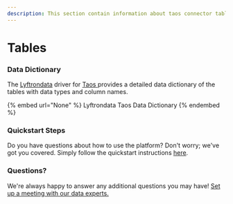 ```yaml
---
description: This section contain information about taos connector tables information
---
```


# Tables

### Data Dictionary

The [Lyftrondata](https://www.lyftrondata.com/) driver for [Taos](None/)[ ](https://www.lyftrondata.com/integration/taos/)provides a detailed data dictionary of the tables with data types and column names.

{% embed url="None" %}
Lyftrondata Taos Data Dictionary
{% endembed %}

### Quickstart Steps

Do you have questions about how to use the platform? Don't worry; we've got you covered. Simply follow the quickstart instructions [here](../README.md).

### Questions? <a href="#questions" id="questions"></a>

We're always happy to answer any additional questions you may have! [Set up a meeting with our data experts.](https://www.lyftrondata.com/book-a-meeting/)

